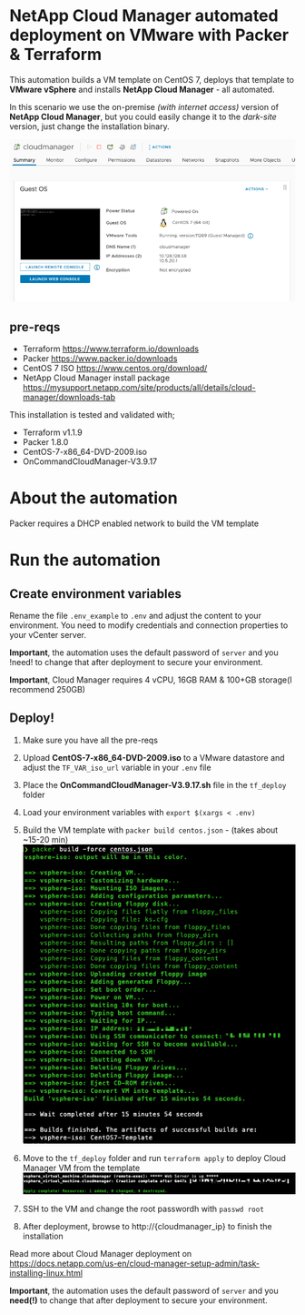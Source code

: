 # NetApp Cloud Manager automated deployment on VMware with Packer & Terraform
This automation builds a VM template on CentOS 7, deploys that template to **VMware vSphere** and installs **NetApp Cloud Manager** - all automated.

In this scenario we use the on-premise *(with internet access)* version of **NetApp Cloud Manager**, but you could easily change it to the *dark-site* version, just change the installation binary.

![Cloud Manager VM Screenshot](img/cloudmanager_vmware.png)

## pre-reqs

* Terraform https://www.terraform.io/downloads
* Packer https://www.packer.io/downloads
* CentOS 7 ISO https://www.centos.org/download/
* NetApp Cloud Manager install package https://mysupport.netapp.com/site/products/all/details/cloud-manager/downloads-tab

This installation is tested and validated with;

* Terraform v1.1.9
* Packer 1.8.0
* CentOS-7-x86_64-DVD-2009.iso
* OnCommandCloudManager-V3.9.17

# About the automation

Packer requires a DHCP enabled network to build the VM template

# Run the automation

## Create environment variables

Rename the file `.env_example` to `.env` and adjust the content to your environment. You need to modify credentials and connection properties to your vCenter server.

**Important**, the automation uses the default password of `server` and you !need! to change that after deployment to secure your environment.

**Important**, Cloud Manager requires 4 vCPU, 16GB RAM & 100+GB storage(I recommend 250GB)

## Deploy!

1. Make sure you have all the pre-reqs
2. Upload **CentOS-7-x86_64-DVD-2009.iso** to a VMware datastore and adjust the `TF_VAR_iso_url` variable in your `.env` file
3. Place the **OnCommandCloudManager-V3.9.17.sh** file in the `tf_deploy` folder
4. Load your environment variables with `export $(xargs < .env)`
5. Build the VM template with `packer build centos.json` - (takes about ~15-20 min)
![Cloud Manager Packer screenshot](img/cloudmanager_packer.png)

6. Move to the `tf_deploy` folder and run `terraform apply` to deploy Cloud Manager VM from the template
![Cloud Manager Terraform screenshot](img/cloudmanager_terraform.png)

7. SSH to the VM and change the root passwordh with `passwd root`
8. After deployment, browse to http://{cloudmanager_ip} to finish the installation

Read more about Cloud Manager deployment on https://docs.netapp.com/us-en/cloud-manager-setup-admin/task-installing-linux.html

**Important**, the automation uses the default password of `server` and you **need(!)** to change that after deployment to secure your environment.